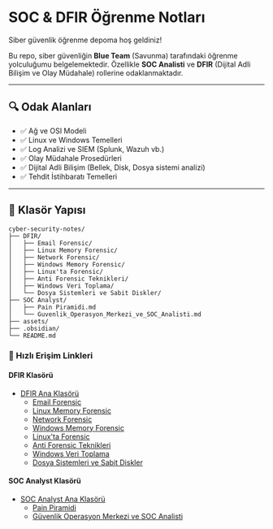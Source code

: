 # SOC & DFIR Öğrenme Notları

Siber güvenlik öğrenme depoma hoş geldiniz!

Bu repo, siber güvenliğin **Blue Team** (Savunma) tarafındaki öğrenme yolculuğumu belgelemektedir. Özellikle **SOC Analisti** ve **DFIR** (Dijital Adli Bilişim ve Olay Müdahale) rollerine odaklanmaktadır.

---

## 🔍 Odak Alanları

- ✅ Ağ ve OSI Modeli
- ✅ Linux ve Windows Temelleri
- ✅ Log Analizi ve SIEM (Splunk, Wazuh vb.)
- ✅ Olay Müdahale Prosedürleri
- ✅ Dijital Adli Bilişim (Bellek, Disk, Dosya sistemi analizi)
- ✅ Tehdit İstihbaratı Temelleri

---

## 📁 Klasör Yapısı

```
cyber-security-notes/
├── DFIR/
│   ├── Email Forensic/
│   ├── Linux Memory Forensic/
│   ├── Network Forensic/
│   ├── Windows Memory Forensic/
│   ├── Linux'ta Forensic/
│   ├── Anti Forensic Teknikleri/
│   ├── Windows Veri Toplama/
│   └── Dosya Sistemleri ve Sabit Diskler/
├── SOC Analyst/
│   ├── Pain Piramidi.md
│   └── Guvenlik_Operasyon_Merkezi_ve_SOC_Analisti.md
├── assets/
├── .obsidian/
└── README.md
```

### 📂 Hızlı Erişim Linkleri

#### DFIR Klasörü
- [DFIR Ana Klasörü](DFIR/)
  - [Email Forensic](DFIR/Email%20Forensic/)
  - [Linux Memory Forensic](DFIR/Linux%20Memory%20Forensic/)
  - [Network Forensic](DFIR/Network%20Forensic/)
  - [Windows Memory Forensic](DFIR/Windows%20Memory%20Forensic/)
  - [Linux'ta Forensic](DFIR/Linux'ta%20Forensic/)
  - [Anti Forensic Teknikleri](DFIR/Anti%20Forensic%20Teknikleri/)
  - [Windows Veri Toplama](DFIR/Windows%20Veri%20Toplama/)
  - [Dosya Sistemleri ve Sabit Diskler](DFIR/Dosya%20Sistemleri%20ve%20Sabit%20Diskler/)

#### SOC Analyst Klasörü
- [SOC Analyst Ana Klasörü](SOC%20Analyst/)
  - [Pain Piramidi](SOC%20Analyst/Pain%20Piramidi.md)
  - [Güvenlik Operasyon Merkezi ve SOC Analisti](SOC%20Analyst/Guvenlik_Operasyon_Merkezi_ve_SOC_Analisti.md)

